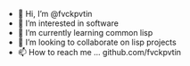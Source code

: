 - 👋 Hi, I’m @fvckpvtin
- 👀 I’m interested in software
- 🌱 I’m currently learning common lisp
- 💞️ I’m looking to collaborate on lisp projects
- 📫 How to reach me ... github.com/fvckpvtin

<!---
fvckpvtin/fvckpvtin is a ✨ special ✨ repository because its `README.md` (this file) appears on your GitHub profile.
You can click the Preview link to take a look at your changes.
--->
